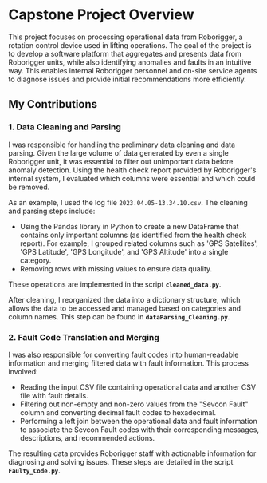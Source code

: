 # Capstone Project Overview
This project focuses on processing operational data from Roborigger, a rotation control device used in lifting operations. The goal of the project is to develop a software platform that aggregates and presents data from Roborigger units, while also identifying anomalies and faults in an intuitive way. This enables internal Roborigger personnel and on-site service agents to diagnose issues and provide initial recommendations more efficiently.

## My Contributions

### 1. Data Cleaning and Parsing
I was responsible for handling the preliminary data cleaning and data parsing. Given the large volume of data generated by even a single Roborigger unit, it was essential to filter out unimportant data before anomaly detection. Using the health check report provided by Roborigger's internal system, I evaluated which columns were essential and which could be removed.

As an example, I used the log file `2023.04.05-13.34.10.csv`. The cleaning and parsing steps include:
- Using the Pandas library in Python to create a new DataFrame that contains only important columns (as identified from the health check report). For example, I grouped related columns such as 'GPS Satellites', 'GPS Latitude', 'GPS Longitude', and 'GPS Altitude' into a single category.
- Removing rows with missing values to ensure data quality.

These operations are implemented in the script **`cleaned_data.py`**.

After cleaning, I reorganized the data into a dictionary structure, which allows the data to be accessed and managed based on categories and column names. This step can be found in **`dataParsing_Cleaning.py`**.

### 2. Fault Code Translation and Merging
I was also responsible for converting fault codes into human-readable information and merging filtered data with fault information. This process involved:
- Reading the input CSV file containing operational data and another CSV file with fault details.
- Filtering out non-empty and non-zero values from the "Sevcon Fault" column and converting decimal fault codes to hexadecimal.
- Performing a left join between the operational data and fault information to associate the Sevcon Fault codes with their corresponding messages, descriptions, and recommended actions.

The resulting data provides Roborigger staff with actionable information for diagnosing and solving issues. These steps are detailed in the script **`Faulty_Code.py`**.

